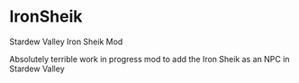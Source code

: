 # IronSheik
Stardew Valley Iron Sheik Mod

Absolutely terrible work in progress mod to add the Iron Sheik as an NPC in Stardew Valley
